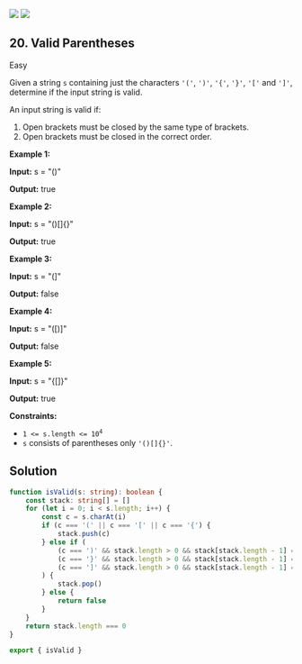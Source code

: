 [![](https://img.shields.io/github/stars/LeetCode-in-TypeScript/LeetCode-in-TypeScript?label=Stars&style=flat-square)](https://github.com/LeetCode-in-TypeScript/LeetCode-in-TypeScript)
[![](https://img.shields.io/github/forks/LeetCode-in-TypeScript/LeetCode-in-TypeScript?label=Fork%20me%20on%20GitHub%20&style=flat-square)](https://github.com/LeetCode-in-TypeScript/LeetCode-in-TypeScript/fork)

## 20\. Valid Parentheses

Easy

Given a string `s` containing just the characters `'('`, `')'`, `'{'`, `'}'`, `'['` and `']'`, determine if the input string is valid.

An input string is valid if:

1.  Open brackets must be closed by the same type of brackets.
2.  Open brackets must be closed in the correct order.

**Example 1:**

**Input:** s = "()"

**Output:** true 

**Example 2:**

**Input:** s = "()[]{}"

**Output:** true 

**Example 3:**

**Input:** s = "(]"

**Output:** false 

**Example 4:**

**Input:** s = "([)]"

**Output:** false 

**Example 5:**

**Input:** s = "{[]}"

**Output:** true 

**Constraints:**

*   <code>1 <= s.length <= 10<sup>4</sup></code>
*   `s` consists of parentheses only `'()[]{}'`.

## Solution

```typescript
function isValid(s: string): boolean {
    const stack: string[] = []
    for (let i = 0; i < s.length; i++) {
        const c = s.charAt(i)
        if (c === '(' || c === '[' || c === '{') {
            stack.push(c)
        } else if (
            (c === ')' && stack.length > 0 && stack[stack.length - 1] === '(') ||
            (c === '}' && stack.length > 0 && stack[stack.length - 1] === '{') ||
            (c === ']' && stack.length > 0 && stack[stack.length - 1] === '[')
        ) {
            stack.pop()
        } else {
            return false
        }
    }
    return stack.length === 0
}

export { isValid }
```